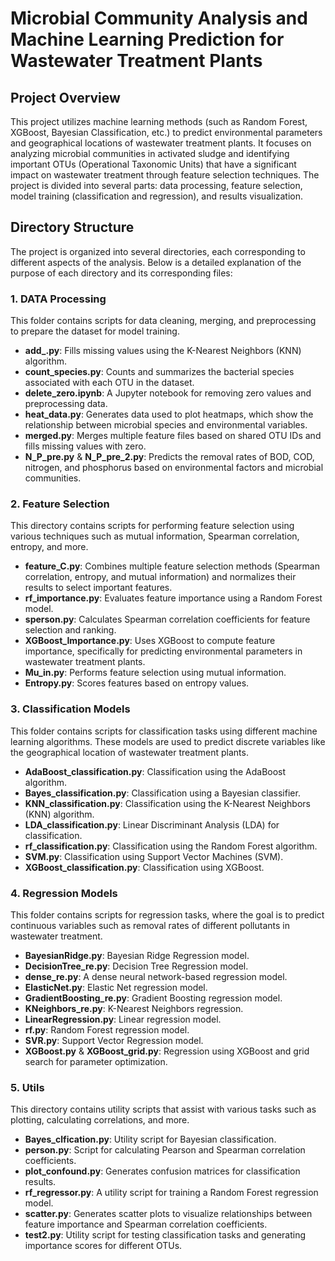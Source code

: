 # Microbial Community Analysis and Machine Learning Prediction for Wastewater Treatment Plants

## Project Overview

This project utilizes machine learning methods (such as Random Forest, XGBoost, Bayesian Classification, etc.) to predict environmental parameters and geographical locations of wastewater treatment plants. It focuses on analyzing microbial communities in activated sludge and identifying important OTUs (Operational Taxonomic Units) that have a significant impact on wastewater treatment through feature selection techniques. The project is divided into several parts: data processing, feature selection, model training (classification and regression), and results visualization.

## Directory Structure

The project is organized into several directories, each corresponding to different aspects of the analysis. Below is a detailed explanation of the purpose of each directory and its corresponding files:

### 1. **DATA Processing**

This folder contains scripts for data cleaning, merging, and preprocessing to prepare the dataset for model training.

- **add_.py**: Fills missing values using the K-Nearest Neighbors (KNN) algorithm.
- **count_species.py**: Counts and summarizes the bacterial species associated with each OTU in the dataset.
- **delete_zero.ipynb**: A Jupyter notebook for removing zero values and preprocessing data.
- **heat_data.py**: Generates data used to plot heatmaps, which show the relationship between microbial species and environmental variables.
- **merged.py**: Merges multiple feature files based on shared OTU IDs and fills missing values with zero.
- **N_P_pre.py** & **N_P_pre_2.py**: Predicts the removal rates of BOD, COD, nitrogen, and phosphorus based on environmental factors and microbial communities.

### 2. **Feature Selection**

This directory contains scripts for performing feature selection using various techniques such as mutual information, Spearman correlation, entropy, and more.

- **feature_C.py**: Combines multiple feature selection methods (Spearman correlation, entropy, and mutual information) and normalizes their results to select important features.
- **rf_importance.py**: Evaluates feature importance using a Random Forest model.
- **sperson.py**: Calculates Spearman correlation coefficients for feature selection and ranking.
- **XGBoost_Importance.py**: Uses XGBoost to compute feature importance, specifically for predicting environmental parameters in wastewater treatment plants.
- **Mu_in.py**: Performs feature selection using mutual information.
- **Entropy.py**: Scores features based on entropy values.


### 3. **Classification Models**

This folder contains scripts for classification tasks using different machine learning algorithms. These models are used to predict discrete variables like the geographical location of wastewater treatment plants.

- **AdaBoost_classification.py**: Classification using the AdaBoost algorithm.
- **Bayes_classification.py**: Classification using a Bayesian classifier.
- **KNN_classification.py**: Classification using the K-Nearest Neighbors (KNN) algorithm.
- **LDA_classification.py**: Linear Discriminant Analysis (LDA) for classification.
- **rf_classification.py**: Classification using the Random Forest algorithm.
- **SVM.py**: Classification using Support Vector Machines (SVM).
- **XGBoost_classification.py**: Classification using XGBoost.

### 4. **Regression Models**

This folder contains scripts for regression tasks, where the goal is to predict continuous variables such as removal rates of different pollutants in wastewater treatment.

- **BayesianRidge.py**: Bayesian Ridge Regression model.
- **DecisionTree_re.py**: Decision Tree Regression model.
- **dense_re.py**: A dense neural network-based regression model.
- **ElasticNet.py**: Elastic Net regression model.
- **GradientBoosting_re.py**: Gradient Boosting regression model.
- **KNeighbors_re.py**: K-Nearest Neighbors regression.
- **LinearRegression.py**: Linear regression model.
- **rf.py**: Random Forest regression model.
- **SVR.py**: Support Vector Regression model.
- **XGBoost.py** & **XGBoost_grid.py**: Regression using XGBoost and grid search for parameter optimization.


### 5. **Utils**

This directory contains utility scripts that assist with various tasks such as plotting, calculating correlations, and more.

- **Bayes_clfication.py**: Utility script for Bayesian classification.
- **person.py**: Script for calculating Pearson and Spearman correlation coefficients.
- **plot_confound.py**: Generates confusion matrices for classification results.
- **rf_regressor.py**: A utility script for training a Random Forest regression model.
- **scatter.py**: Generates scatter plots to visualize relationships between feature importance and Spearman correlation coefficients.
- **test2.py**: Utility script for testing classification tasks and generating importance scores for different OTUs.
